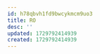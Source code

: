 ```yaml
---
id: h78qbvh1fd9bwcykmcm9uo3
title: RO
desc: ''
updated: 1729792414939
created: 1729792414939
---
```

